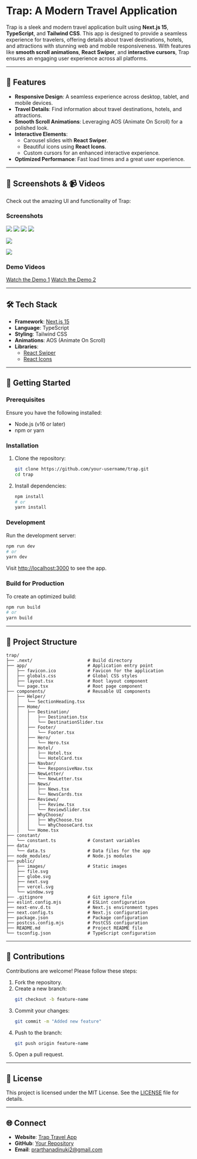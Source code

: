 # Trap: A Modern Travel Application

Trap is a sleek and modern travel application built using **Next.js 15**, **TypeScript**, and **Tailwind CSS**. This app is designed to provide a seamless experience for travelers, offering details about travel destinations, hotels, and attractions with stunning web and mobile responsiveness. With features like **smooth scroll animations**, **React Swiper**, and **interactive cursors**, Trap ensures an engaging user experience across all platforms.

---

## 🌟 Features

- **Responsive Design**: A seamless experience across desktop, tablet, and mobile devices.
- **Travel Details**: Find information about travel destinations, hotels, and attractions.
- **Smooth Scroll Animations**: Leveraging AOS (Animate On Scroll) for a polished look.
- **Interactive Elements**:
  - Carousel slides with **React Swiper**.
  - Beautiful icons using **React Icons**.
  - Custom cursors for an enhanced interactive experience.
- **Optimized Performance**: Fast load times and a great user experience.

---

## 📸 Screenshots & 📹 Videos

Check out the amazing UI and functionality of Trap:

### Screenshots
![](https://github.com/Dinuki85/TravelApp/blob/main/public/Screenshots/image1.png)
![](https://github.com/Dinuki85/TravelApp/blob/main/public/Screenshots/image2.png)
![](https://github.com/Dinuki85/TravelApp/blob/main/public/Screenshots/image3.png)
![](https://github.com/Dinuki85/TravelApp/blob/main/public/Screenshots/image4.png)

![](https://github.com/Dinuki85/TravelApp/blob/main/public/Screenshots/image5.png)

![](https://github.com/Dinuki85/TravelApp/blob/main/public/Screenshots/image6.png)


### Demo Videos
[Watch the Demo 1](https://github.com/Dinuki85/TravelApp/blob/main/public/Screenshots/output1.mp4)
[Watch the Demo 2](https://github.com/Dinuki85/TravelApp/blob/main/public/Screenshots/mobile.mp4)

---

## 🛠️ Tech Stack

- **Framework**: [Next.js 15](https://nextjs.org/)
- **Language**: TypeScript
- **Styling**: Tailwind CSS
- **Animations**: AOS (Animate On Scroll)
- **Libraries**:
  - [React Swiper](https://swiperjs.com/react)
  - [React Icons](https://react-icons.github.io/react-icons/)
  

---

## 🚀 Getting Started

### Prerequisites
Ensure you have the following installed:
- Node.js (v16 or later)
- npm or yarn

### Installation
1. Clone the repository:
   ```bash
   git clone https://github.com/your-username/trap.git
   cd trap
   ```
2. Install dependencies:
   ```bash
   npm install
   # or
   yarn install
   ```

### Development
Run the development server:
```bash
npm run dev
# or
yarn dev
```
Visit [http://localhost:3000](http://localhost:3000) to see the app.

### Build for Production
To create an optimized build:
```bash
npm run build
# or
yarn build
```

---

## 📂 Project Structure

```
trap/
├── .next/                     # Build directory
├── app/                       # Application entry point
│   ├── favicon.ico            # Favicon for the application
│   ├── globals.css            # Global CSS styles
│   ├── layout.tsx             # Root layout component
│   └── page.tsx               # Root page component
├── components/                # Reusable UI components
│   ├── Helper/
│   │   └── SectionHeading.tsx
│   ├── Home/
│   │   ├── Destination/
│   │   │   ├── Destination.tsx
│   │   │   └── DestinationSlider.tsx
│   │   ├── Footer/
│   │   │   └── Footer.tsx
│   │   ├── Hero/
│   │   │   └── Hero.tsx
│   │   ├── Hotel/
│   │   │   ├── Hotel.tsx
│   │   │   └── HotelCard.tsx
│   │   ├── Navbar/
│   │   │   └── ResponsiveNav.tsx
│   │   ├── NewLetter/
│   │   │   └── NewLetter.tsx
│   │   ├── News/
│   │   │   ├── News.tsx
│   │   │   └── NewsCards.tsx
│   │   ├── Reviews/
│   │   │   ├── Review.tsx
│   │   │   └── ReviewSlider.tsx
│   │   ├── WhyChoose/
│   │   │   ├── WhyChoose.tsx
│   │   │   └── WhyChooseCard.tsx
│   │   └── Home.tsx
├── constant/
│   └── constant.ts            # Constant variables
├── data/
│   └── data.ts                # Data files for the app
├── node_modules/              # Node.js modules
├── public/
│   ├── images/                # Static images
│   ├── file.svg
│   ├── globe.svg
│   ├── next.svg
│   ├── vercel.svg
│   └── window.svg
├── .gitignore                 # Git ignore file
├── eslint.config.mjs          # ESLint configuration
├── next-env.d.ts              # Next.js environment types
├── next.config.ts             # Next.js configuration
├── package.json               # Package configuration
├── postcss.config.mjs         # PostCSS configuration
├── README.md                  # Project README file
└── tsconfig.json              # TypeScript configuration
```

---

## 🤝 Contributions
Contributions are welcome! Please follow these steps:
1. Fork the repository.
2. Create a new branch:
   ```bash
   git checkout -b feature-name
   ```
3. Commit your changes:
   ```bash
   git commit -m "Added new feature"
   ```
4. Push to the branch:
   ```bash
   git push origin feature-name
   ```
5. Open a pull request.

---

## 📜 License
This project is licensed under the MIT License. See the [LICENSE](./LICENSE) file for details.

---

## 🌐 Connect
- **Website**: [Trap Travel App]((https://travel-app-nu-three.vercel.app/))
- **GitHub**: [Your Repository](https://github.com/Dinuki85/TravelApp)
- **Email**: prarthanadinuki2@gmail.com

